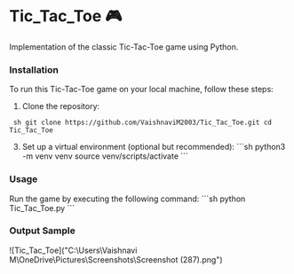 # Tic_Tac_Toe 🎮
Implementation of the classic Tic-Tac-Toe game using Python.

### Installation
To run this Tic-Tac-Toe game on your local machine, follow these steps:

1. Clone the repository:

` 
sh git clone https://github.com/VaishnaviM2003/Tic_Tac_Toe.git
cd Tic_Tac_Toe
`

3. Set up a virtual environment (optional but recommended):
\`\`\`sh
python3 -m venv venv
source venv/scripts/activate
\`\`\`

### Usage
Run the game by executing the following command:
\`\`\`sh
python Tic_Tac_Toe.py
\`\`\`

### Output Sample
![Tic_Tac_Toe]("C:\Users\Vaishnavi M\OneDrive\Pictures\Screenshots\Screenshot (287).png")
